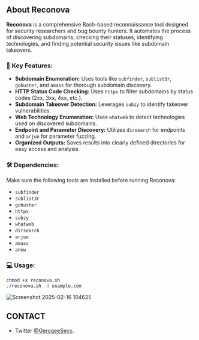 ## About Reconova

**Reconova** is a comprehensive Bash-based reconnaissance tool designed for security researchers and bug bounty hunters. It automates the process of discovering subdomains, checking their statuses, identifying technologies, and finding potential security issues like subdomain takeovers.

### 🚀 Key Features:
- **Subdomain Enumeration:** Uses tools like `subfinder`, `sublist3r`, `gobuster`, and `amass` for thorough subdomain discovery.  
- **HTTP Status Code Checking:** Uses `httpx` to filter subdomains by status codes (2xx, 3xx, 4xx, etc.).  
- **Subdomain Takeover Detection:** Leverages `subzy` to identify takeover vulnerabilities.  
- **Web Technology Enumeration:** Uses `whatweb` to detect technologies used on discovered subdomains.  
- **Endpoint and Parameter Discovery:** Utilizes `dirsearch` for endpoints and `arjun` for parameter fuzzing.  
- **Organized Outputs:** Saves results into clearly defined directories for easy access and analysis.  

### 🛠️ Dependencies:
Make sure the following tools are installed before running Reconova:
- `subfinder`  
- `sublist3r`  
- `gobuster`  
- `httpx`  
- `subzy`  
- `whatweb`  
- `dirsearch`  
- `arjun`  
- `amass`  
- `anew`  

### 💻 Usage:
```bash
chmod +x reconova.sh
./reconova.sh -d example.com
```
![Screenshot 2025-02-16 104625](https://github.com/user-attachments/assets/4945f14b-b720-4cde-aefb-68ea3156b401)

## CONTACT
- Twitter [@GerogeeSecc](https://x.com/GeorgeeSecc).
